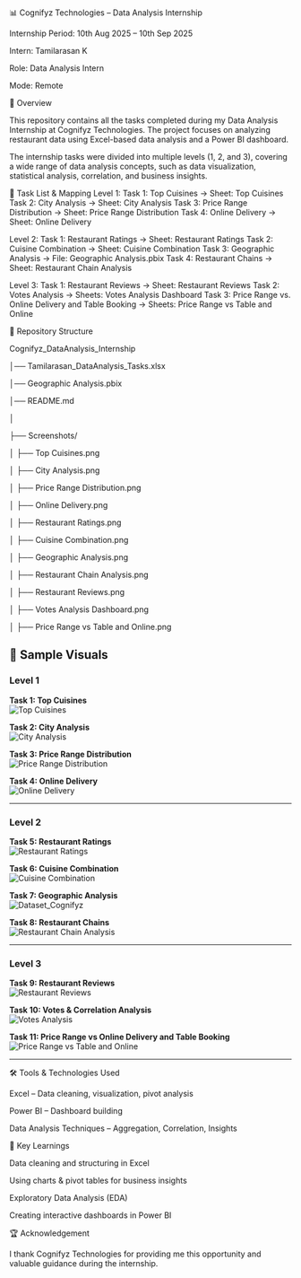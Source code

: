 📊 Cognifyz Technologies – Data Analysis Internship

Internship Period: 10th Aug 2025 – 10th Sep 2025

Intern: Tamilarasan K

Role: Data Analysis Intern

Mode: Remote

🚀 Overview

This repository contains all the tasks completed during my Data Analysis Internship at Cognifyz Technologies.
The project focuses on analyzing restaurant data using Excel-based data analysis and a Power BI dashboard.

The internship tasks were divided into multiple levels (1, 2, and 3), covering a wide range of data analysis concepts, such as data visualization, statistical analysis, correlation, and business insights.

📑 Task List & Mapping
Level 1:
Task 1: Top Cuisines → Sheet: Top Cuisines
Task 2: City Analysis → Sheet: City Analysis
Task 3: Price Range Distribution → Sheet: Price Range Distribution
Task 4: Online Delivery → Sheet: Online Delivery

Level 2:
Task 1: Restaurant Ratings → Sheet: Restaurant Ratings
Task 2: Cuisine Combination → Sheet: Cuisine Combination
Task 3: Geographic Analysis → File: Geographic Analysis.pbix
Task 4: Restaurant Chains → Sheet: Restaurant Chain Analysis

Level 3:
Task 1: Restaurant Reviews → Sheet: Restaurant Reviews
Task 2: Votes Analysis → Sheets: Votes Analysis Dashboard
Task 3: Price Range vs. Online Delivery and
Table Booking → Sheets: Price Range vs Table and Online


📂 Repository Structure

Cognifyz_DataAnalysis_Internship

│── Tamilarasan_DataAnalysis_Tasks.xlsx

│── Geographic Analysis.pbix

│── README.md

│

├── Screenshots/

│   ├── Top Cuisines.png

│   ├── City Analysis.png

│   ├── Price Range Distribution.png

│   ├── Online Delivery.png

│   ├── Restaurant Ratings.png

│   ├── Cuisine Combination.png

│   ├── Geographic Analysis.png

│   ├── Restaurant Chain Analysis.png

│   ├── Restaurant Reviews.png

│   ├── Votes Analysis Dashboard.png

│   ├── Price Range vs Table and Online.png


## 📸 Sample Visuals  

### Level 1  
**Task 1: Top Cuisines**  
![Top Cuisines](Screenshots/Top%20Cuisines.png)  

**Task 2: City Analysis**  
![City Analysis](Screenshots/City%20Analysis.png)  

**Task 3: Price Range Distribution**  
![Price Range Distribution](Screenshots/Price%20Range%20Distribution.png)  

**Task 4: Online Delivery**  
![Online Delivery](Screenshots/Online%20Delivery.png)  

---

### Level 2  
**Task 5: Restaurant Ratings**  
![Restaurant Ratings](Screenshots/Restaurant%20Ratings.png)  

**Task 6: Cuisine Combination**  
![Cuisine Combination](Screenshots/Cuisine%20Combination.png)  

**Task 7: Geographic Analysis**  
![Dataset_Cognifyz](Screenshots/Geographic%20Analysis.png)  

**Task 8: Restaurant Chains**  
![Restaurant Chain Analysis](Screenshots/Restaurant%20Chain%20Analysis.png)  

---

### Level 3  
**Task 9: Restaurant Reviews**  
![Restaurant Reviews](Screenshots/Restaurant%20Reviews.png)  

**Task 10: Votes & Correlation Analysis**  
![Votes Analysis](Screenshots/Votes%20Analysis%20Dashboard.png) 

**Task 11: Price Range vs Online Delivery and
Table Booking**  
![Price Range vs Table and Online](Screenshots/Price%20Range%20vs%20Table%20and%20Online.png)
 

---

🛠️ Tools & Technologies Used

Excel – Data cleaning, visualization, pivot analysis

Power BI – Dashboard building

Data Analysis Techniques – Aggregation, Correlation, Insights

🎯 Key Learnings

Data cleaning and structuring in Excel

Using charts & pivot tables for business insights

Exploratory Data Analysis (EDA)

Creating interactive dashboards in Power BI

🏆 Acknowledgement

I thank Cognifyz Technologies for providing me this opportunity and valuable guidance during the internship.
